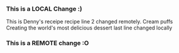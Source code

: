 ### This is a LOCAL Change :)
This is Denny's receipe
recipe
line 2 changed remotely.
Cream puffs
Creating the world's most delicious dessert
last line changed locally
### This is a REMOTE change :O

